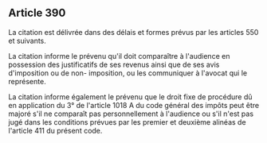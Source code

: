 Article 390
----
La citation est délivrée dans des délais et formes prévus par les articles 550
et suivants.

La citation informe le prévenu qu'il doit comparaître à l'audience en possession
des justificatifs de ses revenus ainsi que de ses avis d'imposition ou de non-
imposition, ou les communiquer à l'avocat qui le représente.

La citation informe également le prévenu que le droit fixe de procédure dû en
application du 3° de l'article 1018 A du code général des impôts peut être
majoré s'il ne comparaît pas personnellement à l'audience ou s'il n'est pas jugé
dans les conditions prévues par les premier et deuxième alinéas de l'article 411
du présent code.
